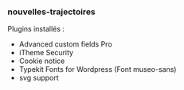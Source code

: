 ### nouvelles-trajectoires ###

Plugins installés : 

- Advanced custom fields Pro
- iTheme Security
- Cookie notice
- Typekit Fonts for Wordpress (Font museo-sans)
- svg support